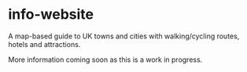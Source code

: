 # info-website
A map-based guide to UK towns and cities with walking/cycling routes, hotels and attractions.

More information coming soon as this is a work in progress.
